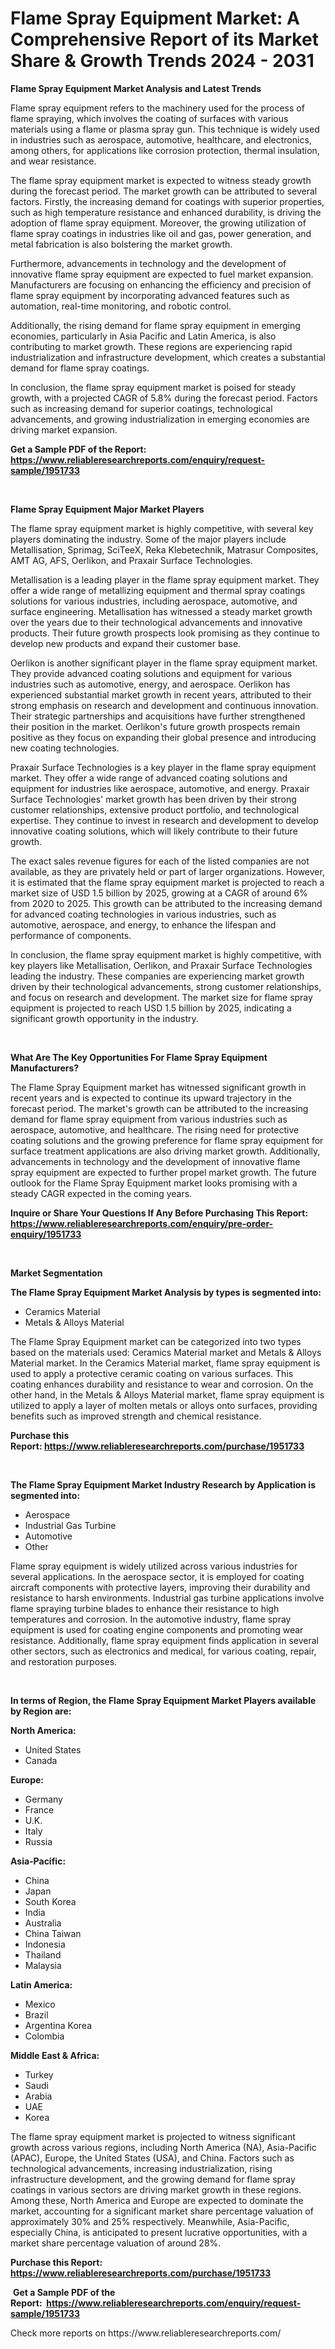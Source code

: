 <p><h1>Flame Spray Equipment Market: A Comprehensive Report of its Market Share & Growth Trends 2024 - 2031</h1></p><p><strong>Flame Spray Equipment Market Analysis and Latest Trends</strong></p>
<p><p>Flame spray equipment refers to the machinery used for the process of flame spraying, which involves the coating of surfaces with various materials using a flame or plasma spray gun. This technique is widely used in industries such as aerospace, automotive, healthcare, and electronics, among others, for applications like corrosion protection, thermal insulation, and wear resistance.</p><p>The flame spray equipment market is expected to witness steady growth during the forecast period. The market growth can be attributed to several factors. Firstly, the increasing demand for coatings with superior properties, such as high temperature resistance and enhanced durability, is driving the adoption of flame spray equipment. Moreover, the growing utilization of flame spray coatings in industries like oil and gas, power generation, and metal fabrication is also bolstering the market growth.</p><p>Furthermore, advancements in technology and the development of innovative flame spray equipment are expected to fuel market expansion. Manufacturers are focusing on enhancing the efficiency and precision of flame spray equipment by incorporating advanced features such as automation, real-time monitoring, and robotic control.</p><p>Additionally, the rising demand for flame spray equipment in emerging economies, particularly in Asia Pacific and Latin America, is also contributing to market growth. These regions are experiencing rapid industrialization and infrastructure development, which creates a substantial demand for flame spray coatings.</p><p>In conclusion, the flame spray equipment market is poised for steady growth, with a projected CAGR of 5.8% during the forecast period. Factors such as increasing demand for superior coatings, technological advancements, and growing industrialization in emerging economies are driving market expansion.</p></p>
<p><strong>Get a Sample PDF of the Report:&nbsp; <a href="https://www.reliableresearchreports.com/enquiry/request-sample/1951733">https://www.reliableresearchreports.com/enquiry/request-sample/1951733</a></strong></p>
<p>&nbsp;</p>
<p><strong>Flame Spray Equipment Major Market Players</strong></p>
<p><p>The flame spray equipment market is highly competitive, with several key players dominating the industry. Some of the major players include Metallisation, Sprimag, SciTeeX, Reka Klebetechnik, Matrasur Composites, AMT AG, AFS, Oerlikon, and Praxair Surface Technologies.</p><p>Metallisation is a leading player in the flame spray equipment market. They offer a wide range of metallizing equipment and thermal spray coatings solutions for various industries, including aerospace, automotive, and surface engineering. Metallisation has witnessed a steady market growth over the years due to their technological advancements and innovative products. Their future growth prospects look promising as they continue to develop new products and expand their customer base.</p><p>Oerlikon is another significant player in the flame spray equipment market. They provide advanced coating solutions and equipment for various industries such as automotive, energy, and aerospace. Oerlikon has experienced substantial market growth in recent years, attributed to their strong emphasis on research and development and continuous innovation. Their strategic partnerships and acquisitions have further strengthened their position in the market. Oerlikon's future growth prospects remain positive as they focus on expanding their global presence and introducing new coating technologies.</p><p>Praxair Surface Technologies is a key player in the flame spray equipment market. They offer a wide range of advanced coating solutions and equipment for industries like aerospace, automotive, and energy. Praxair Surface Technologies' market growth has been driven by their strong customer relationships, extensive product portfolio, and technological expertise. They continue to invest in research and development to develop innovative coating solutions, which will likely contribute to their future growth.</p><p>The exact sales revenue figures for each of the listed companies are not available, as they are privately held or part of larger organizations. However, it is estimated that the flame spray equipment market is projected to reach a market size of USD 1.5 billion by 2025, growing at a CAGR of around 6% from 2020 to 2025. This growth can be attributed to the increasing demand for advanced coating technologies in various industries, such as automotive, aerospace, and energy, to enhance the lifespan and performance of components.</p><p>In conclusion, the flame spray equipment market is highly competitive, with key players like Metallisation, Oerlikon, and Praxair Surface Technologies leading the industry. These companies are experiencing market growth driven by their technological advancements, strong customer relationships, and focus on research and development. The market size for flame spray equipment is projected to reach USD 1.5 billion by 2025, indicating a significant growth opportunity in the industry.</p></p>
<p>&nbsp;</p>
<p><strong>What Are The Key Opportunities For Flame Spray Equipment Manufacturers?</strong></p>
<p><p>The Flame Spray Equipment market has witnessed significant growth in recent years and is expected to continue its upward trajectory in the forecast period. The market's growth can be attributed to the increasing demand for flame spray equipment from various industries such as aerospace, automotive, and healthcare. The rising need for protective coating solutions and the growing preference for flame spray equipment for surface treatment applications are also driving market growth. Additionally, advancements in technology and the development of innovative flame spray equipment are expected to further propel market growth. The future outlook for the Flame Spray Equipment market looks promising with a steady CAGR expected in the coming years.</p></p>
<p><strong>Inquire or Share Your Questions If Any Before Purchasing This Report: <a href="https://www.reliableresearchreports.com/enquiry/pre-order-enquiry/1951733">https://www.reliableresearchreports.com/enquiry/pre-order-enquiry/1951733</a></strong></p>
<p>&nbsp;</p>
<p><strong>Market Segmentation</strong></p>
<p><strong>The Flame Spray Equipment Market Analysis by types is segmented into:</strong></p>
<p><ul><li>Ceramics Material</li><li>Metals & Alloys Material</li></ul></p>
<p><p>The Flame Spray Equipment market can be categorized into two types based on the materials used: Ceramics Material market and Metals & Alloys Material market. In the Ceramics Material market, flame spray equipment is used to apply a protective ceramic coating on various surfaces. This coating enhances durability and resistance to wear and corrosion. On the other hand, in the Metals & Alloys Material market, flame spray equipment is utilized to apply a layer of molten metals or alloys onto surfaces, providing benefits such as improved strength and chemical resistance.</p></p>
<p><strong>Purchase this Report:&nbsp;<a href="https://www.reliableresearchreports.com/purchase/1951733">https://www.reliableresearchreports.com/purchase/1951733</a></strong></p>
<p>&nbsp;</p>
<p><strong>The Flame Spray Equipment Market Industry Research by Application is segmented into:</strong></p>
<p><ul><li>Aerospace</li><li>Industrial Gas Turbine</li><li>Automotive</li><li>Other</li></ul></p>
<p><p>Flame spray equipment is widely utilized across various industries for several applications. In the aerospace sector, it is employed for coating aircraft components with protective layers, improving their durability and resistance to harsh environments. Industrial gas turbine applications involve flame spraying turbine blades to enhance their resistance to high temperatures and corrosion. In the automotive industry, flame spray equipment is used for coating engine components and promoting wear resistance. Additionally, flame spray equipment finds application in several other sectors, such as electronics and medical, for various coating, repair, and restoration purposes.</p></p>
<p>&nbsp;</p>
<p><strong>In terms of Region, the Flame Spray Equipment Market Players available by Region are:</strong></p>
<p>
    <p> <strong> North America: </strong>
        <ul>
            <li>United States</li>
            <li>Canada</li>
        </ul>
        </p> 
    <p> <strong> Europe: </strong>
        <ul>
            <li>Germany</li>
            <li>France</li>
            <li>U.K.</li>
            <li>Italy</li>
            <li>Russia</li>
        </ul>
        </p> 
    <p> <strong> Asia-Pacific: </strong>
        <ul>
            <li>China</li>
            <li>Japan</li>
            <li>South Korea</li>
            <li>India</li>
            <li>Australia</li>
            <li>China Taiwan</li>
            <li>Indonesia</li>
            <li>Thailand</li>
            <li>Malaysia</li>
        </ul>
        </p> 
    <p> <strong> Latin America: </strong>
        <ul>
            <li>Mexico</li>
            <li>Brazil</li>
            <li>Argentina Korea</li>
            <li>Colombia</li>
        </ul>
        </p> 
    <p> <strong> Middle East & Africa: </strong>
        <ul>
            <li>Turkey</li>
            <li>Saudi</li>
            <li>Arabia</li>
            <li>UAE</li>
            <li>Korea</li>
        </ul>
    </p>
    </p>
<p><p>The flame spray equipment market is projected to witness significant growth across various regions, including North America (NA), Asia-Pacific (APAC), Europe, the United States (USA), and China. Factors such as technological advancements, increasing industrialization, rising infrastructure development, and the growing demand for flame spray coatings in various sectors are driving market growth in these regions. Among these, North America and Europe are expected to dominate the market, accounting for a significant market share percentage valuation of approximately 30% and 25% respectively. Meanwhile, Asia-Pacific, especially China, is anticipated to present lucrative opportunities, with a market share percentage valuation of around 28%.</p></p>
<p><strong>Purchase this Report: <a href="https://www.reliableresearchreports.com/purchase/1951733">https://www.reliableresearchreports.com/purchase/1951733</a></strong></p>
<p>&nbsp;<strong>Get a Sample PDF of the Report:&nbsp;&nbsp;<a href="https://www.reliableresearchreports.com/enquiry/request-sample/1951733">https://www.reliableresearchreports.com/enquiry/request-sample/1951733</a></strong></p>
<p><strong></strong></p>
<p>Check more reports on https://www.reliableresearchreports.com/</p>